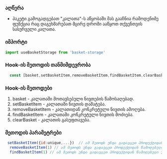 ### აღწერა

- პაკეტი გამოგადგებათ "კალათა"-ს აწყობაში მას გააჩნია რამოდენიმე ფუნქცია რაც დაგეხმარებათ მცირე დროში ააწყოთ თქვენთვის სასურველი კალათა.

### იმპორტი
```javascript
import useBasketStorage from 'basket-storage'
```

### Hook-ის მეთოდის თანმიმდევრობა
```javascript
  const [basket,setBasketItem,removeBasketItem,findBasketItem,clearBasket] = useBasketStorage();

```
### Hook-ის მეთოდები
1. basket - კალათაში მოთავსებული ნივთების წამოსაღებად.
2. setBasketItem - კალათაში ნივთის დამატება.
3. removeBasketItem - კალათიდან კონკრეტული ნივთის ამოღება.
4. findBasketItem - კალათაში კონკრეტული ნივთის მოძიება.
5. clearBasket - კალათის გასუფთავება.

### მეთოდის პარამეტრები



```javascript
 setBasketItem({id:unique,...})  // ამ მეთოდს უნდა გადავცეთ პროდუქტიდან წამოღებული ინფორმაცია "object"
  removeBasketItem(1) // ამ მეთოდს უნდა გადავცეთ პროდუქტიდან წამოღებული უნიკალური ID
  findBasketItem(1) // ამ მეთოდს უნდა გადავცეთ პროდუქტიდან წამოღებული უნიკალური ID
```
